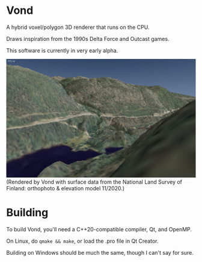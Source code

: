 # Vond
A hybrid voxel/polygon 3D renderer that runs on the CPU.

Draws inspiration from the 1990s Delta Force and Outcast games.

This software is currently in very early alpha.

![A screenshot of Vond](images/screenshots/vond-4.png)\
(Rendered by Vond with surface data from  the National Land Survey of Finland: orthophoto & elevation model 11/2020.)

# Building
To build Vond, you'll need a C++20-compatible compiler, Qt, and OpenMP.

On Linux, do ```qmake && make```, or load the .pro file in Qt Creator.

Building on Windows should be much the same, though I can't say for sure.
